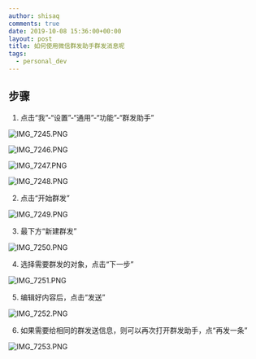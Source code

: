 ```yaml
---
author: shisaq
comments: true
date: 2019-10-08 15:36:00+00:00
layout: post
title: 如何使用微信群发助手群发消息呢
tags:
  - personal_dev
---
```


## 步骤

1. 点击“我”-“设置”-“通用”-“功能”-“群发助手”

![IMG_7245.PNG](https://i.loli.net/2019/10/08/IY4bqTr7PQCRvNu.png)

![IMG_7246.PNG](https://i.loli.net/2019/10/08/YqfEWTwDe4yohtJ.png)

![IMG_7247.PNG](https://i.loli.net/2019/10/08/T7d3hNVjiACvByW.png)

![IMG_7248.PNG](https://i.loli.net/2019/10/08/vwrCbLecxlNOAzB.png)

2. 点击“开始群发”

![IMG_7249.PNG](https://i.loli.net/2019/10/08/rS8XBDA3HoiL29w.png)

3. 最下方“新建群发”

![IMG_7250.PNG](https://i.loli.net/2019/10/08/6BM4gaxvzcbD58n.png)

4. 选择需要群发的对象，点击“下一步”

![IMG_7251.PNG](https://i.loli.net/2019/10/08/jewhH36xBZNGgqd.png)

5. 编辑好内容后，点击“发送”

![IMG_7252.PNG](https://i.loli.net/2019/10/08/Cvx6M4O1ngYoRt7.png)

6. 如果需要给相同的群发送信息，则可以再次打开群发助手，点“再发一条”

![IMG_7253.PNG](https://i.loli.net/2019/10/08/Sypgd71JeHliCRf.png)